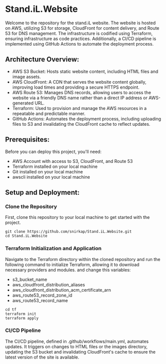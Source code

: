 # Stand.iL.Website
Welcome to the repository for the stand.iL website. The website is hosted on AWS, utilizing S3 for storage, CloudFront for content delivery, and Route 53 for DNS management. The infrastructure is codified using Terraform, ensuring infrastructure as code practices. Additionally, a CI/CD pipeline is implemented using GitHub Actions to automate the deployment process.

## Architecture Overview:
* AWS S3 Bucket: Hosts static website content, including HTML files and image assets.
* AWS CloudFront: A CDN that serves the website content globally, improving load times and providing a secure HTTPS endpoint.
* AWS Route 53: Manages DNS records, allowing users to access the website via a friendly DNS name rather than a direct IP address or AWS-generated URL.
* Terraform: Used to provision and manage the AWS resources in a repeatable and predictable manner.
* GitHub Actions: Automates the deployment process, including uploading files to S3 and invalidating the CloudFront cache to reflect updates.

## Prerequisites:
Before you can deploy this project, you'll need:

* AWS Account with access to S3, CloudFront, and Route 53
* Terraform installed on your local machine
* Git installed on your local machine
* awscli installed on your local machine

## Setup and Deployment:
### Clone the Repository
First, clone this repository to your local machine to get started with the project.
```
git clone https://github.com/snirkap/Stand.iL.Website.git
cd Stand.iL.Website
```
### Terraform Initialization and Application
Navigate to the Terraform directory within the cloned repository and run the following command to initialize Terraform, allowing it to download necessary providers and modules.
and change this variables:
* s3_bucket_name
* aws_cloudfront_distribution_aliases
* aws_cloudfront_distribution_acm_certificate_arn
* aws_route53_record_zone_id
* aws_route53_record_name
```
cd tf
terraform init
terraform apply
```
### CI/CD Pipeline
The CI/CD pipeline, defined in .github/workflows/main.yml, automates updates. It triggers on changes to HTML files or the images directory, updating the S3 bucket and invalidating CloudFront's cache to ensure the latest version of the site is available.
